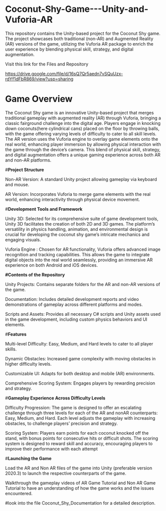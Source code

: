 # Coconut-Shy-Game---Unity-and-Vuforia-AR
This repository contains the Unity-based project for the Coconut Shy game. The project showcases both traditional (non-AR) and Augmented Reality (AR) versions of the game, utilizing the Vuforia AR package to enrich the user experience by blending physical skill, strategy, and digital augmentation.


Visit this link for the Files and Repository

https://drive.google.com/file/d/16sQ7Qr5aedn7vSQuUzx-rdYf1dFbR869/view?usp=sharing


# Game Overview
The Coconut Shy game is an innovative Unity-based project that merges traditional gameplay with augmented
reality (AR) through Vuforia, bringing a classic fairground challenge into the digital age. Players engage in
knocking down coconuts(here cylindrical cans) placed on the floor by throwing balls, with the game offering
varying levels of difficulty to cater to all skill levels. The AR version uses the Vuforia engine to overlay game
elements onto the real world, enhancing player immersion by allowing physical interaction with the game
through the device’s camera. This blend of physical skill, strategy, and digital augmentation offers a unique
gaming experience across both AR and non-AR platforms.

#**Project Structure**

Non-AR Version: A standard Unity project allowing gameplay via keyboard and mouse.

AR Version: Incorporates Vuforia to merge game elements with the real world, enhancing interactivity through physical device movement.


#**Development Tools and Framework**

Unity 3D: Selected for its comprehensive suite of game development tools, Unity 3D facilitates the creation
of both 2D and 3D games. The platform’s versatility in physics handling, animation, and environmental design
is crucial for developing the coconut shy game’s intricate mechanics and engaging visuals.

Vuforia Engine : Chosen for AR functionality, Vuforia offers advanced image recognition and tracking
capabilities. This allows the game to integrate digital objects into the real world seamlessly, providing an
immersive AR experience on both Android and iOS devices.


**#Contents of the Repository**

Unity Projects: Contains separate folders for the AR and non-AR versions of the game.

Documentation: Includes detailed development reports and video demonstrations of gameplay across different platforms and modes.

Scripts and Assets: Provides all necessary C# scripts and Unity assets used in the game development, including custom physics behaviors and UI elements.


#**Features**

Multi-level Difficulty: Easy, Medium, and Hard levels to cater to all player skills.

Dynamic Obstacles: Increased game complexity with moving obstacles in higher difficulty levels.

Customizable UI: Adapts for both desktop and mobile (AR) environments.

Comprehensive Scoring System: Engages players by rewarding precision and strategy.



#**Gameplay Experience Across Difficulty Levels**

Difficulty Progression: The game is designed to offer an escalating challenge through three levels for each
of the AR and nonAR counterparts: Easy, Medium, and Hard. Each level adjusts the gameplay with increasing
obstacles, to challenge players’ precision and strategy.

Scoring System: Players earn points for each coconut knocked off the stand, with bonus points for
consecutive hits or difficult shots. The scoring system is designed to reward skill and accuracy, encouraging
players to improve their performance with each attempt


#**Launching the Game**

Load the AR and Non AR files of the game into Unity (preferable version 2020.3) to launch the respective counterparts of the game.

Walkthrough the gameplay videos of AR Game Tutorial and Non AR Game Tutorial to have an understanding of how the game works and the issues encountered.


#look into the file Coconut_Shy_Documentation for a detailed description.


